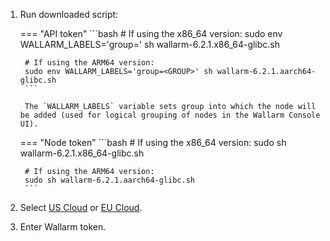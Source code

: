 1. Run downloaded script:

    === "API token"
        ```bash
        # If using the x86_64 version:
        sudo env WALLARM_LABELS='group=<GROUP>' sh wallarm-6.2.1.x86_64-glibc.sh

        # If using the ARM64 version:
        sudo env WALLARM_LABELS='group=<GROUP>' sh wallarm-6.2.1.aarch64-glibc.sh
        ```        

        The `WALLARM_LABELS` variable sets group into which the node will be added (used for logical grouping of nodes in the Wallarm Console UI).

    === "Node token"
        ```bash
        # If using the x86_64 version:
        sudo sh wallarm-6.2.1.x86_64-glibc.sh

        # If using the ARM64 version:
        sudo sh wallarm-6.2.1.aarch64-glibc.sh
        ```

1. Select [US Cloud](https://us1.my.wallarm.com/) or [EU Cloud](https://my.wallarm.com/).
1. Enter Wallarm token.
